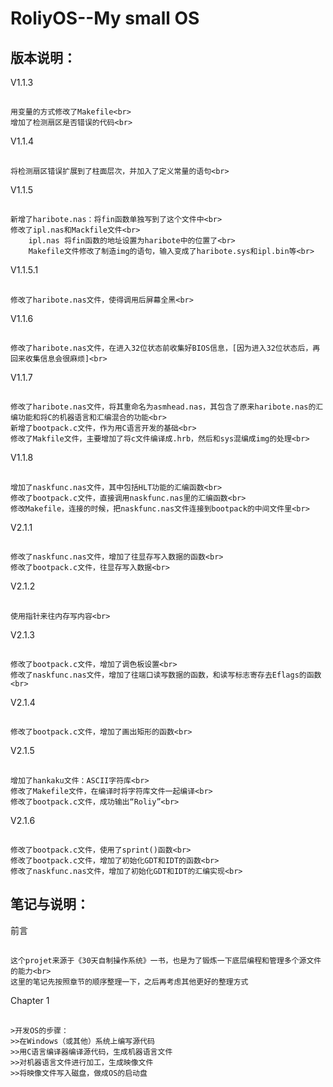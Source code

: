 RoliyOS--My small OS
=======
版本说明：
--------
V1.1.3
##
	用变量的方式修改了Makefile<br>
	增加了检测扇区是否错误的代码<br>
V1.1.4
##
	将检测扇区错误扩展到了柱面层次，并加入了定义常量的语句<br>
V1.1.5
##
	新增了haribote.nas：将fin函数单独写到了这个文件中<br>
	修改了ipl.nas和Mackfile文件<br>
		ipl.nas 将fin函数的地址设置为haribote中的位置了<br>
		Makefile文件修改了制造img的语句，输入变成了haribote.sys和ipl.bin等<br>
V1.1.5.1
##
	修改了haribote.nas文件，使得调用后屏幕全黑<br>
V1.1.6
##
	修改了haribote.nas文件，在进入32位状态前收集好BIOS信息，[因为进入32位状态后，再回来收集信息会很麻烦]<br>
V1.1.7
##
	修改了haribote.nas文件，将其重命名为asmhead.nas，其包含了原来haribote.nas的汇编功能和将C的机器语言和汇编混合的功能<br>
	新增了bootpack.c文件，作为用C语言开发的基础<br>
	修改了Makfile文件，主要增加了将c文件编译成.hrb，然后和sys混编成img的处理<br>
V1.1.8
##
	增加了naskfunc.nas文件，其中包括HLT功能的汇编函数<br>
	修改了bootpack.c文件，直接调用naskfunc.nas里的汇编函数<br>
	修改Makefile，连接的时候，把naskfunc.nas文件连接到bootpack的中间文件里<br>
V2.1.1
##
	修改了naskfunc.nas文件，增加了往显存写入数据的函数<br>
	修改了bootpack.c文件，往显存写入数据<br>
V2.1.2
##
	使用指针来往内存写内容<br>
V2.1.3
##
	修改了bootpack.c文件，增加了调色板设置<br>
	修改了naskfunc.nas文件，增加了往端口读写数据的函数，和读写标志寄存去Eflags的函数<br>
V2.1.4
##
	修改了bootpack.c文件，增加了画出矩形的函数<br>
V2.1.5
##
	增加了hankaku文件：ASCII字符库<br>
	修改了Makefile文件，在编译时将字符库文件一起编译<br>
	修改了bootpack.c文件，成功输出“Roliy”<br>
V2.1.6
##
	修改了bootpack.c文件，使用了sprint()函数<br>
	修改了bootpack.c文件，增加了初始化GDT和IDT的函数<br>
	修改了naskfunc.nas文件，增加了初始化GDT和IDT的汇编实现<br>
笔记与说明：
--------
前言
##
	这个projet来源于《30天自制操作系统》一书，也是为了锻炼一下底层编程和管理多个源文件的能力<br>
	这里的笔记先按照章节的顺序整理一下，之后再考虑其他更好的整理方式
Chapter 1
##
	>开发OS的步骤：
	>>在Windows（或其他）系统上编写源代码
	>>用C语言编译器编译源代码，生成机器语言文件
	>>对机器语言文件进行加工，生成映像文件
	>>将映像文件写入磁盘，做成OS的启动盘
